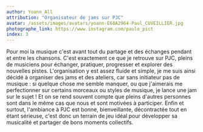 ```yaml
---
author: Yoann_All
attribution: "Organisateur de jams sur PJC"
avatar: /assets/images/avatars/yoann-E68A2964-Paul_CUVEILLIER.jpg
photographe_link: https://www.instagram.com/paulo_pict 
index: 3
---
```

Pour moi la musique c'est avant tout du partage et des échanges pendant et entre les chansons. C'est exactement ce que je retrouve sur PJC, pleins de musiciens pour échanger, pratiquer, progresser et explorer des nouvelles pistes. L'organisation y est assez fluide et simple, je me suis ainsi décidé à organiser des jams et des ateliers, car sans initiateur pas de musique : si quelque chose me semble manquer, ou que j'aimerais me perfectionner sur certains morceaux ou styles de musique, je lance une jam sur le sujet ! Et on se rend souvent compte que pleins d'autres personnes sont dans le même cas que nous et sont motivées à participer. Enfin et surtout, l'ambiance à PJC est bonne, bienveillante, décontractée tout en étant sérieuse, c'est donc un terrain de jeu idéal pour développer sa musicalité et partager de bons moments collectifs. 
